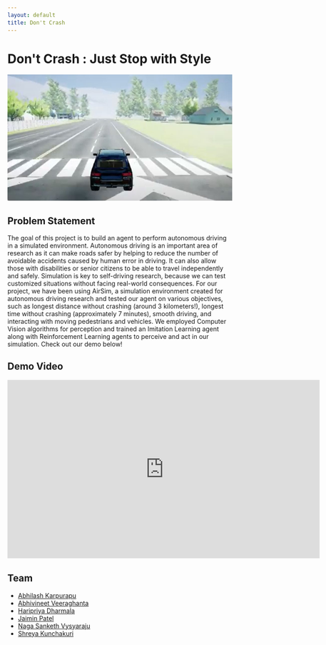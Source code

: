 ```yaml
---
layout: default
title: Don't Crash
---
```


# Don't Crash : Just Stop with Style

![Don't Crash](images/carcityenvt.JPG)

## Problem Statement
The goal of this project is to build an agent to perform autonomous driving in a simulated environment. Autonomous driving is an important area of research as it can make roads safer  by helping to reduce the number of avoidable accidents caused by human error in driving. It can also allow those with disabilities or senior citizens to be able to travel independently and safely. Simulation is key to self-driving research, because we can test customized situations without facing real-world consequences. For our project, we have been using AirSim, a simulation environment created for autonomous driving research and tested our agent on various objectives, such as longest distance without crashing (around 3 kilometers!), longest time without crashing (approximately 7 minutes), smooth driving, and interacting with moving pedestrians and vehicles. We employed Computer Vision algorithms for perception and trained an Imitation Learning agent along with Reinforcement Learning agents to perceive and act in our simulation. Check out our demo below!

## Demo Video
<iframe width="700" height="400" src="https://drive.google.com/file/d/1tbRvZnJCk1rearyCT5bVf04Apvfsmj_9/preview" frameborder="0" allow="accelerometer; autoplay; encrypted-media; gyroscope; picture-in-picture" allowfullscreen></iframe>



## Team
* [Abhilash Karpurapu](https://www.linkedin.com/in/abhilash-karpurapu-5b7275131/)
* [Abhivineet Veeraghanta](https://www.linkedin.com/in/abhivineet/)
* [Haripriya Dharmala](https://www.linkedin.com/in/haripriya-dharmala/)
* [Jaimin Patel](https://www.linkedin.com/in/jaimindpatel/)
* [Naga Sanketh Vysyaraju](https://www.linkedin.com/in/naga-sanketh-vysyaraju/)
* [Shreya Kunchakuri](https://www.linkedin.com/in/shreya-kunchakuri-743662125/)
